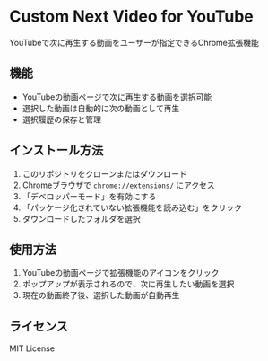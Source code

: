 # Custom Next Video for YouTube

YouTubeで次に再生する動画をユーザーが指定できるChrome拡張機能

## 機能
- YouTubeの動画ページで次に再生する動画を選択可能
- 選択した動画は自動的に次の動画として再生
- 選択履歴の保存と管理

## インストール方法
1. このリポジトリをクローンまたはダウンロード
2. Chromeブラウザで `chrome://extensions/` にアクセス
3. 「デベロッパーモード」を有効にする
4. 「パッケージ化されていない拡張機能を読み込む」をクリック
5. ダウンロードしたフォルダを選択

## 使用方法
1. YouTubeの動画ページで拡張機能のアイコンをクリック
2. ポップアップが表示されるので、次に再生したい動画を選択
3. 現在の動画終了後、選択した動画が自動再生

## ライセンス
MIT License
